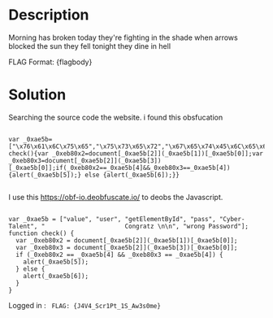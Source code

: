 # Description

Morning has broken today they're fighting in the shade when arrows blocked the sun they fell tonight they dine in hell

FLAG Format:  {flagbody}

# Solution

Searching the source code the website. i found this obsfucation
```

var _0xae5b=["\x76\x61\x6C\x75\x65","\x75\x73\x65\x72","\x67\x65\x74\x45\x6C\x65\x6D\x65\x6E\x74\x42\x79\x49\x64","\x70\x61\x73\x73","\x43\x79\x62\x65\x72\x2d\x54\x61\x6c\x65\x6e\x74","\x20\x20\x20\x20\x20\x20\x20\x20\x20\x20\x20\x20\x20\x20\x20\x20\x20\x20\x20\x20\x20\x20\x43\x6F\x6E\x67\x72\x61\x74\x7A\x20\x0A\x0A","\x77\x72\x6F\x6E\x67\x20\x50\x61\x73\x73\x77\x6F\x72\x64"];function check(){var _0xeb80x2=document[_0xae5b[2]](_0xae5b[1])[_0xae5b[0]];var _0xeb80x3=document[_0xae5b[2]](_0xae5b[3])[_0xae5b[0]];if(_0xeb80x2==_0xae5b[4]&&_0xeb80x3==_0xae5b[4]){alert(_0xae5b[5]);} else {alert(_0xae5b[6]);}}


```
I use this https://obf-io.deobfuscate.io/ to deobs the Javascript.

```

var _0xae5b = ["value", "user", "getElementById", "pass", "Cyber-Talent", "                      Congratz \n\n", "wrong Password"];
function check() {
  var _0xeb80x2 = document[_0xae5b[2]](_0xae5b[1])[_0xae5b[0]];
  var _0xeb80x3 = document[_0xae5b[2]](_0xae5b[3])[_0xae5b[0]];
  if (_0xeb80x2 == _0xae5b[4] && _0xeb80x3 == _0xae5b[4]) {
    alert(_0xae5b[5]);
  } else {
    alert(_0xae5b[6]);
  }
}

```
Logged in :  ` FLAG: {J4V4_Scr1Pt_1S_Aw3s0me}`
